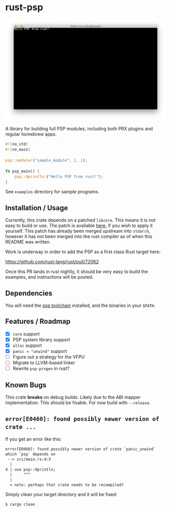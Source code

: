 # rust-psp

![PPSSPP Screenshot](ppsspp-hello-world.png)

A library for building full PSP modules, including both PRX plugins and regular
homebrew apps.

```rust
#![no_std]
#![no_main]

psp::module!("sample_module", 1, 1);

fn psp_main() {
    psp::dprintln!("Hello PSP from rust!");
}
```

See `examples` directory for sample programs.

## Installation / Usage

Currently, this crate depends on a patched `libcore`. This means it is not
easy to build or use. The patch is available [here], if you wish to apply it
yourself. This patch has already been merged upstream into `stdarch`, however it
has not been merged into the rust compiler as of when this README was written.

Work is underway in order to add the PSP as a first class Rust target here:

https://github.com/rust-lang/rust/pull/72062

Once this PR lands in rust nightly, it should be very easy to build the
examples, and instructions will be posted.

[here]: https://github.com/rust-lang/stdarch/pull/854/files

## Dependencies

You will need the [psp toolchain] installed, and the binaries in your `$PATH`.

[psp toolchain]: https://github.com/pspdev/psptoolchain

## Features / Roadmap

- [x] `core` support
- [x] PSP system library support
- [x] `alloc` support
- [x] `panic = "unwind"` support
- [ ] Figure out a strategy for the VFPU
- [ ] Migrate to LLVM-based linker
- [ ] Rewrite `psp-prxgen` in rust?

## Known Bugs

This crate **breaks** on debug builds. Likely due to the ABI mapper
implementation. This should be fixable. For now build with `--release`.

## `error[E0460]: found possibly newer version of crate ...`

If you get an error like this:

```
error[E0460]: found possibly newer version of crate `panic_unwind` which `psp` depends on
 --> src/main.rs:4:5
  |
4 | use psp::dprintln;
  |     ^^^
  |
  = note: perhaps that crate needs to be recompiled?
```

Simply clean your target directory and it will be fixed:

```sh
$ cargo clean
```
